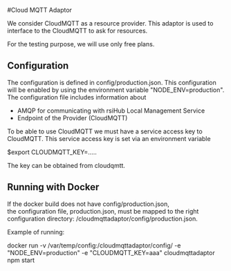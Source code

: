 #Cloud MQTT Adaptor

We consider CloudMQTT as a resource provider. This adaptor is used to interface to the CloudMQTT to ask for resources.

For the testing purpose, we will use only free plans.

## Configuration

The configuration is defined in config/production.json.
This configuration will be enabled by using the environment variable "NODE_ENV=production".  The configuration file includes information about

- AMQP for communicating with rsiHub Local Management Service
- Endpoint of the Provider (CloudMQTT)

To be able to use CloudMQTT we must have a service access key to CloudMQTT. This service access key is set via an environment variable

$export CLOUDMQTT_KEY=.....

The key can be obtained from cloudqmtt.

## Running with Docker

If the docker build does not have config/production.json,  
the configuration file, production.json, must be mapped to the right configuration directory: /cloudmqttadaptor/config/production.json.

Example of running:

 docker run -v /var/temp/config:/cloudmqttadaptor/config/ -e "NODE_ENV=production" -e "CLOUDMQTT_KEY=aaa" cloudmqttadaptor npm start
